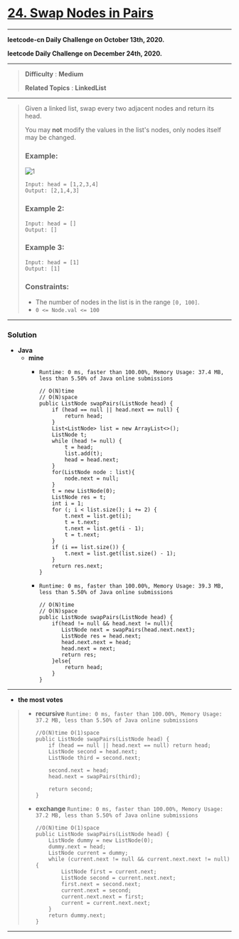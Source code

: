 # [24. Swap Nodes in Pairs](https://leetcode.com/problems/swap-nodes-in-pairs/)
---

**leetcode-cn Daily Challenge on October 13th, 2020.**

**leetcode Daily Challenge on December 24th, 2020.**

---

> **Difficulty** : **Medium**
>
> **Related Topics** : **LinkedList**

---

> Given a linked list, swap every two adjacent nodes and return its head.
>
> You may **not** modify the values in the list's nodes, only nodes itself may be changed.
>
>
>
> ### Example:
> ![1](https://assets.leetcode.com/uploads/2020/10/03/swap_ex1.jpg)
> ```
> Input: head = [1,2,3,4]
> Output: [2,1,4,3]
> ```
>
> ### Example 2:
> ```
> Input: head = []
> Output: []
> ```
>
> ### Example 3:
> ```
> Input: head = [1]
> Output: [1]
> ```
>
> ### Constraints:
> * The number of nodes in the list is in the range `[0, 100]`.
> * `0 <= Node.val <= 100`

---


### Solution
* **Java**
  * **mine**
    * `Runtime: 0 ms, faster than 100.00%, Memory Usage: 37.4 MB, less than 5.50% of Java online submissions`
      ```
      // O(N)time
      // O(N)space
      public ListNode swapPairs(ListNode head) {
          if (head == null || head.next == null) {
              return head;
          }
          List<ListNode> list = new ArrayList<>();
          ListNode t;
          while (head != null) {
              t = head;
              list.add(t);
              head = head.next;
          }
          for(ListNode node : list){
              node.next = null;
          }
          t = new ListNode(0);
          ListNode res = t;
          int i = 1;
          for (; i < list.size(); i += 2) {
              t.next = list.get(i);
              t = t.next;
              t.next = list.get(i - 1);
              t = t.next;
          }
          if (i == list.size()) {
              t.next = list.get(list.size() - 1);
          }
          return res.next;
      }
      ```

    * `Runtime: 0 ms, faster than 100.00%, Memory Usage: 39.3 MB, less than 5.50% of Java online submissions`
      ```
      // O(N)time
      // O(N)space
      public ListNode swapPairs(ListNode head) {
          if(head != null && head.next != null){
             ListNode next = swapPairs(head.next.next);
             ListNode res = head.next;
             head.next.next = head;
             head.next = next;
             return res;
          }else{
              return head;
          }
      }
      ```
---

* **the most votes**
>  * **recursive**  `Runtime: 0 ms, faster than 100.00%, Memory Usage: 37.2 MB, less than 5.50% of Java online submissions`
>    ```
>    //O(N)time O(1)space
>    public ListNode swapPairs(ListNode head) {
>        if (head == null || head.next == null) return head;
>        ListNode second = head.next;
>        ListNode third = second.next;
>
>        second.next = head;
>        head.next = swapPairs(third);
>
>        return second;
>    }
>    ```
>
>  * **exchange** `Runtime: 0 ms, faster than 100.00%, Memory Usage: 37.2 MB, less than 5.50% of Java online submissions`
>    ```
>    //O(N)time O(1)space
>    public ListNode swapPairs(ListNode head) {
>        ListNode dummy = new ListNode(0);
>        dummy.next = head;
>        ListNode current = dummy;
>        while (current.next != null && current.next.next != null) {
>            ListNode first = current.next;
>            ListNode second = current.next.next;
>            first.next = second.next;
>            current.next = second;
>            current.next.next = first;
>            current = current.next.next;
>        }
>        return dummy.next;
>    }
>    ```

---
